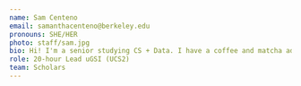 ```yaml
---
name: Sam Centeno
email: samanthacenteno@berkeley.edu
pronouns: SHE/HER
photo: staff/sam.jpg
bio: Hi! I'm a senior studying CS + Data. I have a coffee and matcha addiction, obsession with Trader Joe's but most of all, love for Data 8! I'm beyond excited to meet everyone and work with scholars again :))
role: 20-hour Lead uGSI (UCS2)
team: Scholars
---
```

